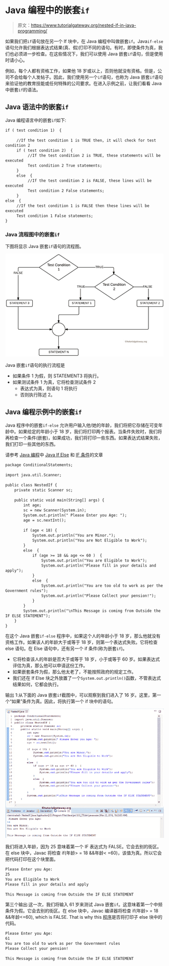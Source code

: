 # Java 编程中的嵌套`if`

> 原文：<https://www.tutorialgateway.org/nested-if-in-java-programming/>

如果我们把`if`语句放在另一个 If 块中，在 Java 编程中叫做嵌套`if`。Java`if-else`语句允许我们根据表达式结果(真、假)打印不同的语句。有时，即使条件为真，我们也必须进一步检查。在这些情况下，我们可以使用 Java 嵌套`if`语句，但是使用时请小心。

例如，每个人都有资格工作，如果他 18 岁或以上，否则他就没有资格。但是，公司不会给每个人发帖子。因此，我们使用另一个`if`语句，也称为 Java 嵌套`if`语句来验证他的教育技能或任何特殊的公司要求。在进入示例之前，让我们看看 Java 中嵌套`if`的语法。

## Java 语法中的嵌套`if`

Java 编程语言中的嵌套`if`如下:

```
if ( test condition 1)  {

     //If the test condition 1 is TRUE then, it will check for test condition 2
     if ( test condition 2)  {
          //If the test condition 2 is TRUE, these statements will be executed
          Test condition 2 True statements;
     }
     else  {
          //If the test condition 2 is FALSE, these lines will be executed
          Test condition 2 False statements;
     }
else  {
     //If the test condition 1 is FALSE then these lines will be executed
     Test condition 1 False statements;
}
```

### Java 流程图中的嵌套`if`

下图将显示 Java 嵌套`if`语句的流程图。

![FLOW CHART For Nested If in java programming](img/e61ed88e992881e0a36f001446bd0ed2.png)

Java 嵌套`if`语句的执行流程是

*   如果条件 1 为假，则 STATEMENT3 将执行。
*   如果测试条件 1 为真，它将检查测试条件 2
    *   表达式为真，则语句 1 将执行
    *   否则执行陈述 2。

## Java 编程示例中的嵌套`if`

Java 程序中的嵌套`if-else` 允许用户输入他/她的年龄，我们将把它存储在可变年龄中。如果给定的年龄小于 18 岁，我们将打印两个报表。当条件失败时，我们将再检查一个条件(嵌套)，如果成功，我们将打印一些东西。如果表达式结果失败，我们打印一些其他的东西。

请参考 [Java 编程](https://www.tutorialgateway.org/java-tutorial/)中 [Java If Else](https://www.tutorialgateway.org/java-if-else-statement/) 和 [IF 条件](https://www.tutorialgateway.org/java-if-statement/)的文章

```
package ConditionalStatements;

import java.util.Scanner;

public class NestedIf {
	private static Scanner sc;

	public static void main(String[] args) {
		int age;
		sc = new Scanner(System.in);		
		System.out.println(" Please Enter you Age: ");
		age = sc.nextInt();

		if (age < 18) {
			System.out.println("You are Minor."); 
			System.out.println("You are Not Eligible to Work");
		}
		else  {
			if (age >= 18 && age <= 60 )  {
				System.out.println("You are Eligible to Work");
				System.out.println("Please fill in your details and apply");
			}
			else  {
				System.out.println("You are too old to work as per the Government rules");
				System.out.println("Please Collect your pension!");
			}
		}
		System.out.println("\nThis Message is coming from Outside the IF ELSE STATEMENT");
	}
}
```

在这个 Java 嵌套`if-else` 程序中，如果这个人的年龄小于 18 岁，那么他就没有资格工作。如果该人的年龄大于或等于 18 岁，则第一个表达式失败。它将检查 else 语句。在 Else 语句中，还有另一个 if 条件(称为嵌套`if`)。

*   它将检查该人的年龄是否大于或等于 18 岁，小于或等于 60 岁。如果表达式评估为真，那么他可以申请这份工作。
*   如果嵌套条件为假，那么他太老了，不能按照政府的规定工作。
*   我们还在 If Else 块之外放置了一个`System.out.println()`函数，不管表达式结果如何，它都会执行。

输出 1:从下面的 Java 嵌套`if`截图中，可以观察到我们进入了 16 岁。这里，第一个“如果”条件为真。因此，将执行第一个 if 块中的语句。

![Nested If in Java Programming 1](img/317480154df196dc3f492887597723c0.png)

我们将进入年龄，因为 25 意味着第一个 IF 表达式为 FALSE。它会去别的街区。在 else 块中，Javac 将检查 if(年龄> = 18 &&年龄< =60)，该值为真。所以它会把代码打印在这个块里面。

```
Please Enter you Age:
25
You are Eligible to Work
Please fill in your details and apply

This Message is coming from Outside the IF ELSE STATEMENT
```

第三个输出:这一次，我们将输入 61 岁来测试 Java 嵌套`if`。这意味着第一个中频条件为假。它会去别的街区。在 else 块中，Javac 编译器将检查 if(年龄> = 18 &&年龄<=60), which is FALSE. That is why this [程序](https://www.tutorialgateway.org/learn-java-programs/)是否将打印子 else 块中的代码。

```
Please Enter you Age:
61
You are too old to work as per the Government rules
Please Collect your pension!

This Message is coming from Outside the IF ELSE STATEMENT
```